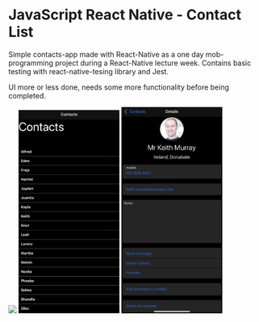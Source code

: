 # JavaScript React Native - Contact List

Simple contacts-app made with React-Native as a one day mob-programming project during a React-Native lecture week. Contains basic testing with react-native-tesing library and Jest.

UI more or less done, needs some more functionality before being completed.


<img src="./assets/screenshots/gif.gif" width="200"/>

<img src="./assets/screenshots/img.PNG" width="200"/>

<img src="./assets/screenshots/img2.PNG" width="200"/>

